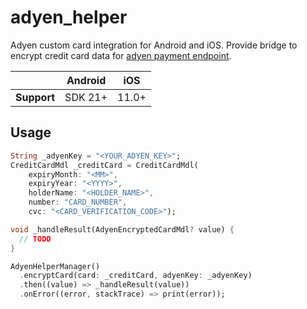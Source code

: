 # adyen_helper

Adyen custom card integration for Android and iOS. Provide bridge to encrypt credit card data for [adyen payment endpoint](https://docs.adyen.com/payment-methods/cards/custom-card-integration?tab=android_3#make-a-payment).

|             | Android | iOS   |
|-------------|---------|-------|
| **Support** | SDK 21+ | 11.0+ |

## Usage

```dart
String _adyenKey = "<YOUR_ADYEN_KEY>";
CreditCardMdl _creditCard = CreditCardMdl(
    expiryMonth: "<MM>",
    expiryYear: "<YYYY>",
    holderName: "<HOLDER_NAME>",
    number: "CARD_NUMBER",
    cvc: "<CARD_VERIFICATION_CODE>");

void _handleResult(AdyenEncryptedCardMdl? value) {
  // TODO  
}

AdyenHelperManager()
  .encryptCard(card: _creditCard, adyenKey: _adyenKey)
  .then((value) => _handleResult(value))
  .onError((error, stackTrace) => print(error));  
```